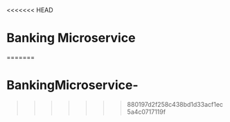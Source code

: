 <<<<<<< HEAD
# Banking Microservice
=======
# BankingMicroservice-
>>>>>>> 880197d2f258c438bd1d33acf1ec5a4c0717119f
